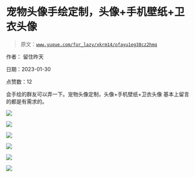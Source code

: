 # 宠物头像手绘定制，头像+手机壁纸+卫衣头像

> 原文：[`www.yuque.com/for_lazy/xkrm14/ofayu1eg38cz2hmq`](https://www.yuque.com/for_lazy/xkrm14/ofayu1eg38cz2hmq)

作者： 留住昨天 

日期：2023-01-30 

点赞数：12 

会手绘的群友可以弄一下。宠物头像定制，头像+手机壁纸+卫衣头像 基本上留言的都是有需求的。 

![](img/bf70ae94db4be39343cadf3fbedc1ecd.png) 

![](img/85c359fb286bf5e92d69d68393bd2ccc.png) 

![](img/4af2721a14e2aaf2c55d078d29e77384.png) 

![](img/77751457180ddb6e7a0c32a49528338a.png) 

![](img/4b44271cf517938a282624a1ea1a9661.png) 

![](img/4d4f3947c5848423b89f7e4d23cb7720.png) 


